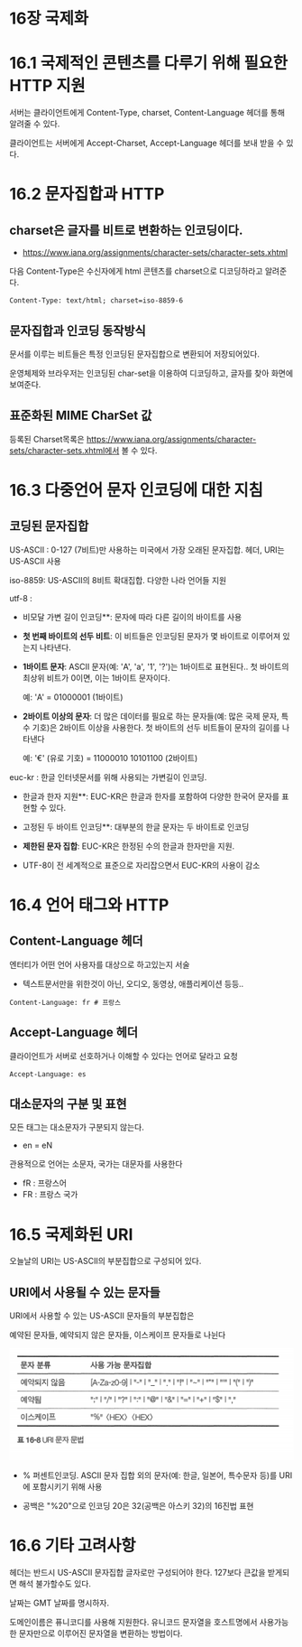 # 16장 국제화

# 16.1 국제적인 콘텐츠를 다루기 위해 필요한 HTTP 지원

서버는 클라이언트에게 Content-Type, charset, Content-Language 헤더를 통해 알려줄 수 있다.

클라이언트는 서버에게 Accept-Charset, Accept-Language 헤더를 보내 받을 수 있다.



# 16.2 문자집합과 HTTP

## charset은 글자를 비트로 변환하는 인코딩이다.

* https://www.iana.org/assignments/character-sets/character-sets.xhtml

다음 Content-Type은 수신자에게 html 콘텐츠를 charset으로 디코딩하라고 알려준다.

```
Content-Type: text/html; charset=iso-8859-6
```

## 문자집합과 인코딩 동작방식

문서를 이루는 비트들은 특정 인코딩된 문자집합으로 변환되어 저장되어있다.

운영체제와 브라우저는 인코딩된 char-set을 이용하여 디코딩하고, 글자를 찾아 화면에 보여준다. 

## 표준화된 MIME CharSet 값

등록된 Charset목록은 https://www.iana.org/assignments/character-sets/character-sets.xhtml에서 볼 수 있다.

# 16.3 다중언어 문자 인코딩에 대한 지침

## 코딩된 문자집합

US-ASCII : 0-127 (7비트)만 사용하는 미국에서 가장 오래된 문자집합. 헤더, URI는 US-ASCII 사용

iso-8859: US-ASCII의 8비트 확대집합. 다양한 나라 언어들 지원  

utf-8 : 

* 비모달 가변 길이 인코딩**:  문자에 따라 다른 길이의 바이트를 사용

* **첫 번째 바이트의 선두 비트**: 이 비트들은 인코딩된 문자가 몇 바이트로 이루어져 있는지 나타낸다. 

* **1바이트 문자**: ASCII 문자(예: 'A', 'a', '1', '?')는 1바이트로 표현된다.. 첫 바이트의 최상위 비트가 0이면, 이는 1바이트 문자이다.

  예: 'A' = 01000001 (1바이트)

* **2바이트 이상의 문자**: 더 많은 데이터를 필요로 하는 문자들(예: 많은 국제 문자, 특수 기호)은 2바이트 이상을 사용한다. 첫 바이트의 선두 비트들이 문자의 길이를 나타낸다

  예: '€' (유로 기호) = 11000010 10101100 (2바이트)

euc-kr : 한글 인터넷문서를 위해 사용되는 가변길이 인코딩. 

* 한글과 한자 지원**: EUC-KR은 한글과 한자를 포함하여 다양한 한국어 문자를 표현할 수 있다.

* 고정된 두 바이트 인코딩**: 대부분의 한글 문자는 두 바이트로 인코딩
* **제한된 문자 집합**: EUC-KR은 한정된 수의 한글과 한자만을 지원.
* UTF-8이 전 세계적으로 표준으로 자리잡으면서 EUC-KR의 사용이 감소

# 16.4 언어 태그와 HTTP

## Content-Language 헤더

엔터티가 어떤 언어 사용자를 대상으로 하고있는지 서술

* 텍스트문서만을 위한것이 아닌, 오디오, 동영상, 애플리케이션 등등.. 

```
Content-Language: fr # 프랑스
```

## Accept-Language 헤더

클라이언트가 서버로 선호하거나 이해할 수 있다는 언어로 달라고 요청

```
Accept-Language: es
```

## 대소문자의 구분 및 표현

모든 태그는 대소문자가 구분되지 않는다.

* en = eN

관용적으로 언어는 소문자, 국가는 대문자를 사용한다

* fR : 프랑스어
* FR : 프랑스 국가

# 16.5 국제화된 URI

오늘날의 URI는 US-ASCII의 부분집합으로 구성되어 있다.



## URI에서 사용될 수 있는 문자들

URI에서 사용할 수 있는 US-ASCII 문자들의 부분집합은 

예약된 문자들, 예약되지 않은 문자들, 이스케이프 문자들로 나뉜다

![image-20240107235047644](./images//image-20240107235047644.png)

* % 퍼센트인코딩. ASCII 문자 집합 외의 문자(예: 한글, 일본어, 특수문자 등)를 URI에 포함시키기 위해 사용

* 공백은 "%20"으로 인코딩 20은 32(공백은 아스키 32)의 16진법 표현

# 16.6 기타 고려사항

헤더는 반드시 US-ASCII 문자집합 글자로만 구성되어야 한다. 127보다 큰값을 받게되면 해석 불가할수도 있다.

날짜는 GMT 날짜를 명시하자. 

도메인이름은 퓨니코디를 사용해 지원한다. 유니코드 문자열을 호스트명에서 사용가능한 문자만으로 이루어진 문자열을 변환하는 방법이다. 